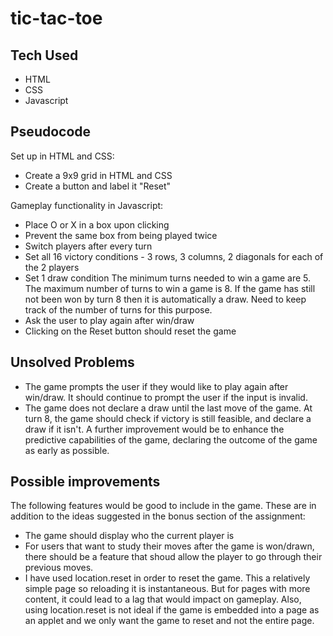 # tic-tac-toe

## Tech Used
* HTML
* CSS
* Javascript

## Pseudocode
Set up in HTML and CSS:
* Create a 9x9 grid in HTML and CSS
* Create a button and label it "Reset"

Gameplay functionality in Javascript:
* Place O or X in a box upon clicking
* Prevent the same box from being played twice
* Switch players after every turn
* Set all 16 victory conditions - 3 rows, 3 columns, 2 diagonals for each of the 2 players
* Set 1 draw condition
	The minimum turns needed to win a game are 5. The maximum number of turns to win a game is 8. If the game has still not been won by turn 8 then it is      automatically a draw. Need to keep track of the number of turns for this purpose.
* Ask the user to play again after win/draw
* Clicking on the Reset button should reset the game

## Unsolved Problems
* The game prompts the user if they would like to play again after win/draw. It should continue to prompt the user if the input is invalid.
* The game does not declare a draw until the last move of the game. At turn 8, the game should check if victory is still feasible, and declare a draw if it isn't. A further improvement would be to enhance the predictive capabilities of the game, declaring the outcome of the game as early as possible.

## Possible improvements
The following features would be good to include in the game. These are in addition to the ideas suggested in the bonus section of the assignment:
* The game should display who the current player is
* For users that want to study their moves after the game is won/drawn, there should be a feature that shoud allow the player to go through their previous moves.
* I have used location.reset in order to reset the game. This a relatively simple page so reloading it is instantaneous. But for pages with more content, it could lead to a lag that would impact on gameplay. Also, using location.reset is not ideal if the game is embedded into a page as an applet and we only want the game to reset and not the entire page.
